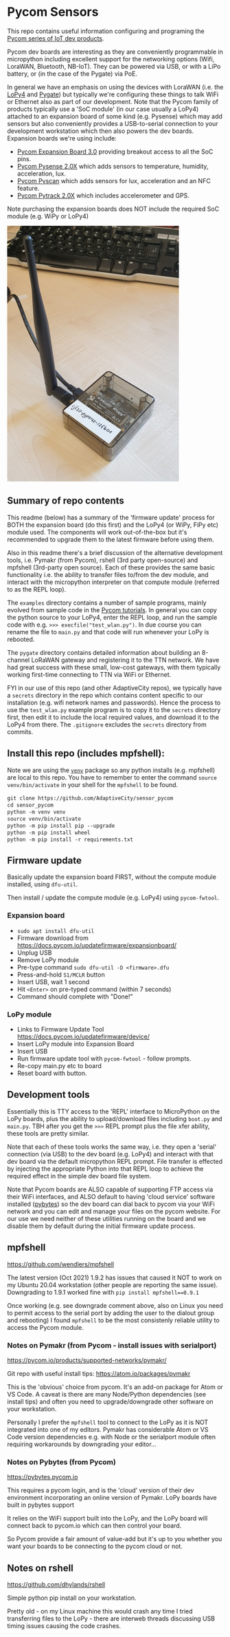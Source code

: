 # Pycom Sensors

This repo contains useful information configuring and programing the [Pycom series of IoT dev products](https://pycom.io/).

Pycom dev boards are interesting as they are conveniently programmable in micropython including excellent support for the
networking options (Wifi, LoraWAN, Bluetooth, NB-IoT). They can be powered via USB, or with a LiPo battery, or (in the case
of the Pygate) via PoE.

In general we have an emphasis on using the devices with LoraWAN (i.e. the [LoPy4](https://pycom.io/product/lopy4/) and
[Pygate](https://pycom.io/product/pygate/)) but typically we're configuring these things to talk WiFi or Ethernet also as
part of our development. Note that the Pycom family of products typically use a 'SoC module' (in our case usually a LoPy4)
attached to an expansion board of some kind (e.g. Pysense) which may add sensors but also conveniently provides a USB-to-serial
connection to your development workstation which then also powers the dev boards. Expansion boards we're using include:
* [Pycom Expansion Board 3.0](https://pycom.io/product/expansion-board-3-0/) providing breakout access to all the SoC pins.
* [Pycom Pysense 2.0X](https://pycom.io/product/pysense-2-0-x/) which adds sensors to temperature, humidity, acceleration, lux.
* [Pycom Pyscan](https://pycom.io/product/pyscan/) which adds sensors for lux, acceleration and an NFC feature.
* [Pycom Pytrack 2.0X](https://pycom.io/product/pytrack-2-0-x/) which includes accelerometer and GPS.

Note purchasing the expansion boards does NOT include the required SoC module (e.g. WiPy or LoPy4)

![Pycom sensor using Pysense 2.0X and LoPy4](images/pycom_sensor.jpg)

## Summary of repo contents

This readme (below) has a summary of the 'firmware update' process for BOTH the expansion board (do this first) and
the LoPy4 (or WiPy, FiPy etc) module used. The components will work out-of-the-box but it's recommended to upgrade them
to the latest firmware before using them.

Also in this readme there's a brief discussion of the alternative development tools, i.e. Pymakr (from Pycom),
rshell (3rd party open-source) and mpfshell (3rd-party open source). Each of these provides the same basic
functionality i.e. the ability to transfer files to/from the dev module, and interact with the micropython
interpreter on that compute module (referred to as the REPL loop).

The `examples` directory contains a number of sample programs, mainly evolved from sample code in the
[Pycom tutorials](https://docs.pycom.io/tutorials/). In general you can copy the python source to your
LoPy4, enter the REPL loop, and run the sample code with e.g. `>>> execfile("test_wlan.py")`. In due course you
can rename the file to `main.py` and that code will run whenever your LoPy is rebooted.

The `pygate` directory contains detailed information about building an 8-channel LoRaWAN gateway and registering it to
the TTN network. We have had great success with these small, low-cost gateways, with them typically working first-time
connecting to TTN via WiFi or Ethernet.

FYI in our use of this repo (and other AdaptiveCity repos), we typically have a `secrets` directory in the repo which contains
content specific to our installation (e.g. wifi network names and passwords). Hence the process to use the `test_wlan.py`
example program is to copy it to the `secrets` directory first, then edit it to include the local required values, and
download it to the LoPy4 from there. The `.gitignore` excludes the `secrets` directory from commits.

## Install this repo (includes mpfshell):

Note we are using the [`venv`](https://docs.python.org/3/library/venv.html) package so any python installs (e.g. mpfshell) are
local to this repo. You have to remember to enter the command `source venv/bin/activate` in your shell for the `mpfshell` to be
found.

```
git clone https://github.com/AdaptiveCity/sensor_pycom
cd sensor_pycom
python -m venv venv
source venv/bin/activate
python -m pip install pip --upgrade
python -m pip install wheel
python -m pip install -r requirements.txt
```

## Firmware update

Basically update the expansion board FIRST, without the compute module installed, using `dfu-util`.

Then install / update the compute module (e.g. LoPy4) using `pycom-fwtool`.

### Expansion board

* `sudo apt install dfu-util`
* Firmware download from https://docs.pycom.io/updatefirmware/expansionboard/
* Unplug USB
* Remove LoPy module
* Pre-type command `sudo dfu-util -D <firmware>.dfu`
* Press-and-hold `S1/MCLR` button
* Insert USB, wait 1 second
* Hit `<Enter>` on pre-typed command (within 7 seconds)
* Command should complete with "Done!"

### LoPy module

* Links to Firmware Update Tool https://docs.pycom.io/updatefirmware/device/
* Insert LoPy module into Expansion Board
* Insert USB
* Run firmware update tool with `pycom-fwtool` - follow prompts.
* Re-copy main.py etc to board
* Reset board with button.

## Development tools

Essentially this is TTY access to the 'REPL' interface to MicroPython on the LoPy boards, plus the
ability to upload/download files including `boot.py` and `main.py`. TBH after you get the `>>>` REPL
prompt plus the file xfer ability, these tools are pretty similar.

Note that each of these tools works the same way, i.e. they open a 'serial' connection (via USB) to the
dev board (e.g. LoPy4) and interact with that dev board via the default micropython REPL prompt. File
transfer is effected by injecting the appropriate Python into that REPL loop to achieve the required
effect in the simple dev board file system.

Note that Pycom boards are ALSO capable of supporting FTP access via their WiFi interfaces, and ALSO default
to having 'cloud service' software installed ([pybytes](https://pybytes.pycom.io)) so the dev board can dial back
to pycom via your WiFi network and you can edit and manage your files on the pycom website. For our use we need neither of
these utilities running on the board and we disable them by default during the initial firmware update process.

## mpfshell

https://github.com/wendlers/mpfshell

The latest version (Oct 2021) 1.9.2 has issues that caused it NOT to work on my Ubuntu 20.04 workstation (other people are
reporting the same issue). Downgrading to 1.9.1 worked fine with `pip install mpfshell==0.9.1`

Once working (e.g. see downgrade comment above, also on Linux you need to permit access to the serial port by adding the user to
the dialout group and rebooting) I found `mpfshell` to be the most consistenly reliable utility to access the Pycom module.

### Notes on Pymakr (from Pycom - install issues with serialport)


https://pycom.io/products/supported-networks/pymakr/

Git repo with useful install tips: https://atom.io/packages/pymakr

This is the 'obvious' choice from pycom. It's an add-on package for Atom or VS Code. A caveat is there are many Node/Python
dependencies (see install tips) and often you need to upgrade/downgrade other software on your workstation.

Personally I prefer the `mpfshell` tool to connect to the LoPy as it is NOT integrated into one of my editors. Pymakr has considerable
Atom or VS Code version dependencies e.g. with Node or the serialport module often requiring workarounds by downgrading your editor...

### Notes on Pybytes (from Pycom)

https://pybytes.pycom.io

This requires a pycom login, and is the 'cloud' version of their dev environment incorporating an online version of Pymakr. LoPy
boards have built in pybytes support

It relies on the WiFi support built into the LoPy, and the LoPy board will connect back to pycom.io which can then control
your board.

So Pycom provide a fair amount of value-add but it's up to you whether you want your boards to be connecting to the
pycom cloud or not.

## Notes on rshell

https://github.com/dhylands/rshell

Simple python pip install on your workstation.

Pretty old - on my Linux machine this would crash any time I tried transferring files to the LoPy - there are interweb threads
discussing USB timing issues causing the code crashes.
